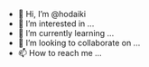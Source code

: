 - 👋 Hi, I’m @hodaiki
- 👀 I’m interested in ...
- 🌱 I’m currently learning ...
- 💞️ I’m looking to collaborate on ...
- 📫 How to reach me ...

<!---
hodaiki/hodaiki is a ✨ special ✨ repository because its `README.md` (this file) appears on your GitHub profile.
You can click the Preview link to take a look at your changes.
--->
